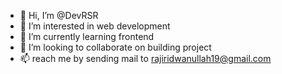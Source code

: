 - 👋 Hi, I’m @DevRSR
- 👀 I’m interested in  web development
- 🌱 I’m currently learning frontend
- 💞️ I’m looking to collaborate on building project
- 📫 reach me by sending mail to rajiridwanullah19@gmail.com

<!---
DevRSR/DevRSR is a ✨ special ✨ repository because its `README.md` (this file) appears on your GitHub profile.
You can click the Preview link to take a look at your changes.
--->
